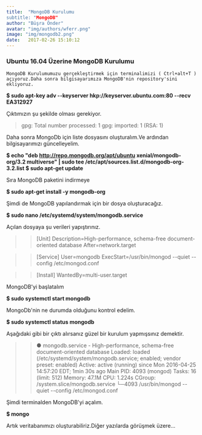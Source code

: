 ```yaml
---
title:  "MongoDB Kurulumu
subtitle: "MongoDB"
author: "Büşra Önder"
avatar: "img/authors/wferr.png"
image: "img/mongodb2.png"
date:   2017-02-26 15:10:12
---
```


### Ubuntu 16.04 Üzerine MongoDB Kurulumu

	MongoDB Kurulumumuzu gerçekleştirmek için terminalimizi ( Ctrl+alt+T ) açıyoruz.Daha sonra bilgisayarımıza MongoDB'nin repository'sini ekliyoruz.

<b> $ sudo apt-key adv --keyserver hkp://keyserver.ubuntu.com:80 --recv EA312927 </b>

Çıktımızın şu şekilde olması gerekiyor.

>	gpg: Total number processed: 1
>	gpg: imported: 1  (RSA: 1)

Daha sonra MongoDb için liste dosyasını oluşturalım.Ve ardından bilgisayarımızı güncelleyelim.

<b> $ echo "deb http://repo.mongodb.org/apt/ubuntu xenial/mongodb-org/3.2 multiverse" | sudo tee /etc/apt/sources.list.d/mongodb-org-3.2.list </b>
<b> $ sudo apt-get update </b>

Sıra MongoDB paketini indirmeye 
	
<b> $ sudo apt-get install -y mongodb-org </b>

Şimdi de MongoDB yapılandırmak için bir dosya oluşturacağız.

<b> $ sudo nano /etc/systemd/system/mongodb.service </b>

Açılan dosyaya şu verileri yapıştırınız.

>>  [Unit]
	Description=High-performance, schema-free document-oriented database
	After=network.target

>>	[Service]
	User=mongodb
	ExecStart=/usr/bin/mongod --quiet --config /etc/mongod.conf

>>	[Install]
	WantedBy=multi-user.target

MongoDB'yi başlatalım

<b> $ sudo systemctl start mongodb </b>


MongoDb'nin ne durumda olduğunu kontrol edelim.

<b> $ sudo systemctl status mongodb </b> 


Aşağıdaki gibi bir çıktı alırsanız güzel bir kurulum yapmışsınız demektir.

>>	● mongodb.service - High-performance, schema-free document-oriented database
   Loaded: loaded (/etc/systemd/system/mongodb.service; enabled; vendor preset: enabled)
   Active: active (running) since Mon 2016-04-25 14:57:20 EDT; 1min 30s ago
 Main PID: 4093 (mongod)
    Tasks: 16 (limit: 512)
   Memory: 47.1M
      CPU: 1.224s
   CGroup: /system.slice/mongodb.service
           └─4093 /usr/bin/mongod --quiet --config /etc/mongod.conf


Şimdi terminalden MongoDB'yi açalım.

<b> $ mongo </b>

Artık veritabanımızı oluşturabiliriz.Diğer yazılarda görüşmek üzere...
